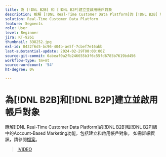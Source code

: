 ```yaml
---
title: 為 [!DNL B2B] 和 [!DNL B2P]建立並啟用帳戶對象
description: 瞭解 [!DNL Real-Time Customer Data Platform]的 [!DNL B2B] 和 [!DNL B2P] 版本中的Account-Based Marketing功能，包括建立和啟用帳戶對象。
solution: Real-Time Customer Data Platform
feature: Segments
role: User
level: Beginner
jira: KT-9261
thumbnail: 338252.jpg
exl-id: 8432f6d5-bc96-404b-ae5f-7cbef7e16abb
last-substantial-update: 2024-02-29T00:00:00Z
source-git-commit: 6abeaf0a2fb246655b3f6c55fd6785b7619bd456
workflow-type: tm+mt
source-wordcount: '54'
ht-degree: 0%

---
```


# 為[!DNL B2B]和[!DNL B2P]建立並啟用帳戶對象

瞭解[!DNL Real-Time Customer Data Platform]的[!DNL B2B]和[!DNL B2P]版中的Account-Based Marketing功能，包括建立和啟用帳戶對象。 如需詳細資訊，請參閱[檔案](https://experienceleague.adobe.com/docs/experience-platform/segmentation/ui/account-audiences.html)。

>[!VIDEO](https://video.tv.adobe.com/v/338252?learn=on&enablevpops)

